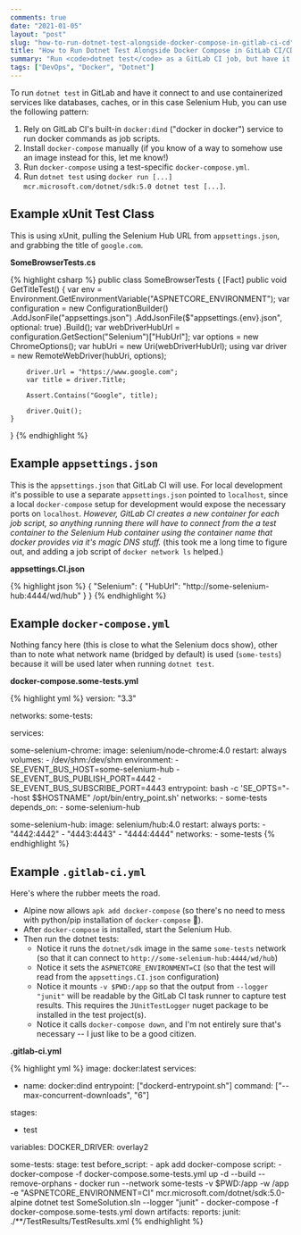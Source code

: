 ```yaml
---
comments: true
date: "2021-01-05"
layout: "post"
slug: "how-to-run-dotnet-test-alongside-docker-compose-in-gitlab-ci-cd"
title: "How to Run Dotnet Test Alongside Docker Compose in GitLab CI/CD"
summary: "Run <code>dotnet test</code> as a GitLab CI job, but have it connect to running containers started by <code>docker-compose</code> inside the docker container that GitLab CI/CD uses for its test runner."
tags: ["DevOps", "Docker", "Dotnet"]
---
```


To run `dotnet test` in GitLab and have it connect to and use containerized services like databases, caches, or in this case Selenium Hub, you can use the following pattern:

1. Rely on GitLab CI's built-in `docker:dind` ("docker in docker") service to run docker commands as job scripts.
2. Install `docker-compose` manually (if you know of a way to somehow use an image instead for this, let me know!)
3. Run `docker-compose` using a test-specific `docker-compose.yml`.
4. Run `dotnet test` using `docker run [...] mcr.microsoft.com/dotnet/sdk:5.0 dotnet test [...]`.

## Example xUnit Test Class

This is using xUnit, pulling the Selenium Hub URL from `appsettings.json`, and grabbing the title of `google.com`.

**SomeBrowserTests.cs**

{% highlight csharp %}
public class SomeBrowserTests
{
    [Fact]
    public void GetTitleTest()
    {
        var env = Environment.GetEnvironmentVariable("ASPNETCORE_ENVIRONMENT");
        var configuration = new ConfigurationBuilder()
            .AddJsonFile("appsettings.json")
            .AddJsonFile($"appsettings.{env}.json", optional: true)
            .Build();
        var webDriverHubUrl = configuration.GetSection("Selenium")["HubUrl"];
        var options = new ChromeOptions();
        var hubUri = new Uri(webDriverHubUrl);
        using var driver = new RemoteWebDriver(hubUri, options);

        driver.Url = "https://www.google.com";
        var title = driver.Title;

        Assert.Contains("Google", title);

        driver.Quit();
    }
}
{% endhighlight %}

## Example `appsettings.json`

This is the `appsettings.json` that GitLab CI will use. For local development it's possible to use a separate `appsettings.json` pointed to `localhost`, since a local `docker-compose` setup for development would expose the necessary ports on `localhost`. <em>However, GitLab CI creates a new container for each job script, so anything running there will have to connect from the a test container to the Selenium Hub container using the container name that docker provides via it's magic DNS stuff.</em> (this took me a long time to figure out, and adding a job script of `docker network ls` helped.)

**appsettings.CI.json**

{% highlight json %}
{
  "Selenium": {
    "HubUrl": "http://some-selenium-hub:4444/wd/hub"
  }
}
{% endhighlight %}

## Example `docker-compose.yml`

Nothing fancy here (this is close to what the Selenium docs show), other than to note what network name (bridged by default) is used (`some-tests`) because it will be used later when running `dotnet test`.

**docker-compose.some-tests.yml**

{% highlight yml %}
version: "3.3"

networks:
  some-tests:

services:

  some-selenium-chrome:
    image: selenium/node-chrome:4.0
    restart: always
    volumes:
      - /dev/shm:/dev/shm
    environment:
      - SE_EVENT_BUS_HOST=some-selenium-hub
      - SE_EVENT_BUS_PUBLISH_PORT=4442
      - SE_EVENT_BUS_SUBSCRIBE_PORT=4443
    entrypoint: bash -c 'SE_OPTS="--host $$HOSTNAME" /opt/bin/entry_point.sh'
    networks:
      - some-tests
    depends_on:
      - some-selenium-hub

  some-selenium-hub:
    image: selenium/hub:4.0
    restart: always
    ports:
      - "4442:4442"
      - "4443:4443"
      - "4444:4444"
    networks:
      - some-tests
{% endhighlight %}

## Example `.gitlab-ci.yml`

Here's where the rubber meets the road.
- Alpine now allows `apk add docker-compose` (so there's no need to mess with python/pip installation of `docker-compose` 🙌).
- After `docker-compose` is installed, start the Selenium Hub.
- Then run the dotnet tests:
  - Notice it runs the `dotnet/sdk` image in the same `some-tests` network (so that it can connect to `http://some-selenium-hub:4444/wd/hub`)
  - Notice it sets the `ASPNETCORE_ENVIRONMENT=CI` (so that the test will read from the `appsettings.CI.json` configuration)
  - Notice it mounts `-v $PWD:/app` so that the output from `--logger "junit"` will be readable by the GitLab CI task runner to capture test results. This requires the `JUnitTestLogger` nuget package to be installed in the test project(s).
  - Notice it calls `docker-compose down`, and I'm not entirely sure that's necessary -- I just like to be a good citizen.

**.gitlab-ci.yml**

{% highlight yml %}
image: docker:latest
services:
  - name: docker:dind
    entrypoint: ["dockerd-entrypoint.sh"]
    command: ["--max-concurrent-downloads", "6"]

stages:
  - test

variables:
  DOCKER_DRIVER: overlay2

some-tests:
  stage: test
  before_script:
    - apk add docker-compose
  script:
    - docker-compose -f docker-compose.some-tests.yml up -d --build --remove-orphans
    - docker run --network some-tests -v $PWD:/app -w /app -e "ASPNETCORE_ENVIRONMENT=CI" mcr.microsoft.com/dotnet/sdk:5.0-alpine dotnet test SomeSolution.sln --logger "junit"
    - docker-compose -f docker-compose.some-tests.yml down
  artifacts:
    reports:
      junit: ./**/TestResults/TestResults.xml
{% endhighlight %}